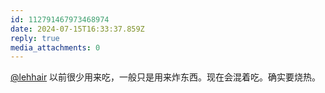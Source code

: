 ```yaml
---
id: 112791467973468974
date: 2024-07-15T16:33:37.859Z
reply: true
media_attachments: 0
---
```


[@lehhair](https://misskey.lehhair.net/@lehhair) 以前很少用来吃，一般只是用来炸东西。现在会混着吃。确实要烧热。

